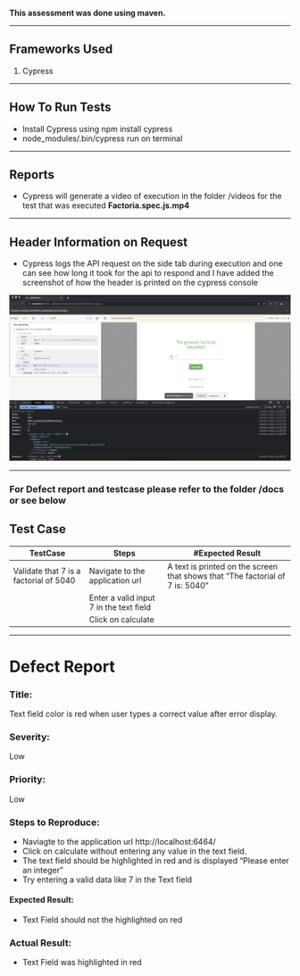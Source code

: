**This assessment was done using maven.**

---

## Frameworks Used

1. Cypress

---


## How To Run Tests 
- Install Cypress using npm install cypress
-  node_modules/.bin/cypress run on terminal

---
## Reports

- Cypress will generate a video of execution in the folder /videos for the test that was executed **Factoria.spec.js.mp4**

---

## Header Information on Request

- Cypress logs the API request on the side tab during execution and one can see how long it took for the api to respond and I have added the screenshot of how the header is printed on the cypress console

![Alt text](/images/ConsoleHeaderLog.png?raw=true "Log View")

---
### For Defect report and testcase please refer to the folder /docs or see below

## Test Case

| TestCase | Steps  | #Expected Result  |
| ------- | --- | --- |
| Validate that 7 is a factorial of 5040 | Navigate to the application url | A text is printed on the screen that shows that “The factorial of 7 is: 5040” |
|  | Enter a valid input 7 in the text field  |  |
|  | Click on calculate | |

---
# Defect Report

### Title:
Text field color is red when user types a correct value after error display.

### Severity:
Low

### Priority:
Low

### Steps to Reproduce:
- Naviagte to the application url http://localhost:6464/
- Click on calculate without entering any value in the text field. 
- The text field should be highlighted in red and is displayed “Please enter an integer”
- Try entering a valid data like 7 in the Text field

#### Expected Result:
- Text Field should not the highlighted on red

### Actual Result:
- Text Field was highlighted in red

